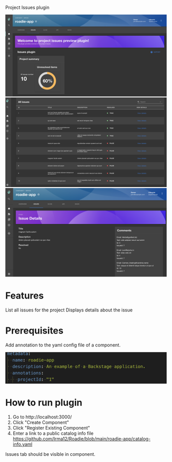 Project Issues plugin

![alt text](https://github.com/Irma12/Roadie/blob/main/roadie-app/plugins/images/Overview-first.png?raw=false)
![alt text](https://github.com/Irma12/Roadie/blob/main/roadie-app/plugins/images/Overview-second.png?raw=true)
![alt text](https://github.com/Irma12/Roadie/blob/main/roadie-app/plugins/images/IssueDetails.png?raw=true)

# Features
List all issues for the project
Displays details about the issue

# Prerequisites
Add annotation to the yaml config file of a component.

![alt text](https://github.com/Irma12/Roadie/blob/main/roadie-app/plugins/images/Annotations.png?raw=true)

# How to run plugin
1. Go to http://localhost:3000/
2. Click "Create Component"
3. Click "Register Existing Component"
4. Enter a link to a public catalog info file 
  https://github.com/Irma12/Roadie/blob/main/roadie-app/catalog-info.yaml

Issues tab should be visible in component.

